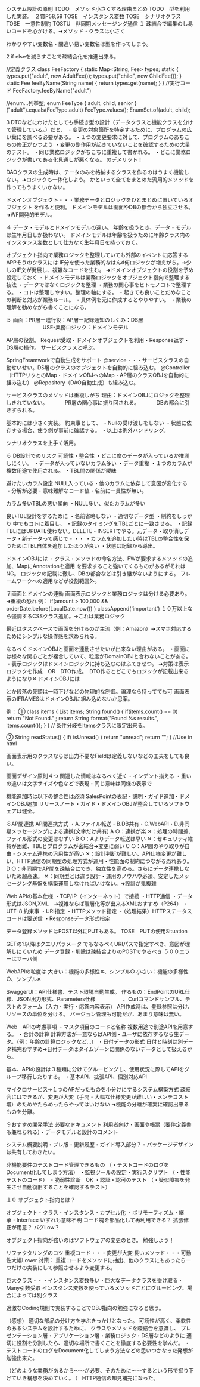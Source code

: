 
システム設計の原則
TODO　メソッド小さくする理由まとめ
TODO　型を利用した実装。　２賞P58,59
TOSE　インスタンス変数
TOSE　シナリオクラス
TOSE　一意性制約
TOSTU　非同期メッセージング通信
１
疎結合で編集のし易いコードを心がける。➜メソッド・クラスは小さく

わかりやすい変数名・間違い易い変数名は型を作ってしまう。

2
if elseを減らすことで疎結合化を推進出来る。

//定義クラス
class FeeFactory {
    static Map<String, Fee> types;
    static {
        types.put("adult", new AdultFee());
        types.put("child", new ChildFee());
    }
    static Fee feeByName(String name) {
        return types.get(name);
    }
}
//実行コード
FeeFactory.feeByName("adult")

//enum…列挙型;
enum FeeTyoe {
    adult,
    child,
    senior
}
("adult").equals(FeeType.adult)
FeeType.values();
EnumSet.of(adult, child);

3
DTOなどにわけたとしても手続き型の設計（データクラスと機能クラスを分けて管理している。）だと、
・変更の対象箇所を特定するために、プログラムの広い葉にを調べる必要がある。
・１つの変更要求に対して、プログラムのあちこちの修正がひつよう
・変更の副作用が起きていないことを確認するための大量のテスト。
・同じ業務ロジックがちこちに重複して書かれる。
・どこに業務ロジックが書いてある化見通しが悪くなる。
のデメリット！

DAOクラスの生成時は、テータのみを格納するクラスを作るのはうまく機能しない。➜ロジックも一体化しよう。
かといって全てをまとめた汎用的メソッドを作ってもうまくいかない。

ドメインオブジェクト・・・業務データとロジックをひとまとめに置いているオブジェクト
を作ると便利。
ドメインモデルは画面やDBの都合から独立させる。
➜WF開発的モデル。

４
データ・モデルとドメインモデルの違い。
年齢を扱うとき、データ・モデルは生年月日しか扱わない。
ドメインモデルは年齢を扱うために年齢クラス内のインスタンス変数として仕方なく生年月日を持っておく。

オブジェクト指向で業務ロジックを整理していても外部のイベントに応答するAPPそうのクラスには
IF分を使った業務的なはんd何ロジックが増えがち。➜少しのIF文が発展し、複雑なコードを生む。
➜ドメインオブジェクトの役割を予め設定しておく
・ドメインモデルは業務ロジックをオブジェクト指向で整理する技法
・データではなくロジックを整理
・業務の関心事をヒトモノコトで整理する。
・コトは整理しやすい。整理の軸にする。
・起きても良いことだめなことの判断と対応が業務ルール。
・具体例を元に作成するとやりやすい。
・業務の理解を勧めながら書くことになる。

５
画面：PR層ー進行役：AP層ー記録通知のしくみ：DS層
　　　　　　　USE-業務ロジック：ドメインモデル

AP層の役割。
Request受取・ドメインオブジェクトを利用・Response返す・DS層の操作。
サービスクラスと呼ぶ。

SpringFreamworkで自動生成をサポート
@service・・・サービスクラスの自動せいせい。DS層のクラスのオブジェクトを自動的に組み込む。
@Controller（HTTPリクとのMap・ドメインOBJへのMap・AP層のクラスOBJを自動的に組み込む）
@Repository（DAO自動生成）も組み込む。

サービスクラスのメソッドは重複しがち
理由：ドメインOBJにロジックを整理しきれていない。
　　　PR層の関心事に振り回される。
　　　DBの都合に引きずられる。

基本的には小さく実装。
約束事として、
・Nullの受け渡しをしない
・状態に依存する場合、使う側が事前に確認する。
・以上は例外ハンドリング。

シナリオクラスを上手く活用。

６
DB設計でのリスク
可読性・整合性
・どこに度のデータが入っているか推測しにくい。
・データが入っていないカラム多い
・データ重複
・１つのカラムが複数用途で使用される。
・TBL間の関係が曖昧

避けたいカラム設定
NULL入っている・他のカラムに依存して意図が変化する
・分解が必要・意味難解なコード値・名前に一貫性が無い。

カラム多いTBLの悪い傾向
・NULL多い、似たカラムが多い

良いTBL設計をするために
・名前省略しない
・適切なデータ型
・制約をしっかり
中でもコトに着目し、
・記録のタイミングをTBLごとに一致させる。
・記録TBLにはUPDATE使わない。DELETE・INSERTでやる。元データ・取り消しデータ・新データって感じで・・・
・カラムを追加したい時はTBLの整合性を保つためにTBL自体を追加したほうが良い
・状態は記録から導出。

ドメインOBJには
・クラス・メソッドの命名方法、FWが要求するメソッドの追加、MapにAnnotationを適用
を要求すること強いてくるものがあるがそれはNG。
ロジックの記載に徹し、DBの都合などは引き継がないようにする。
フレームワークへの適用などが役割範囲外。


７画面とドメインの連動
画面表示ロジックと業務ロジックは分ける必要あり。
➜重複の恐れ
例：
if(amount > 100,000 && orderDate.before(LocalDate.now()) )
    classAppend('important')
１０万以上なら強調するCSSクラス追加。➜これは業務ロジック

最近はタスクベースで画面を分けるのが主流（例：Amazon）➜スマホ対応するためにシンプルな操作感を求められる。

なるべくドメインOBJと画面を連動させたいが出来ない理由がある。
・画面には様々な関心ごとが複合していて、粒度がDomainOBJと合わないことがある。
・表示ロジックはドメインロジックに持ち込むのはふてきせつ。
➜対策は表示ロジックを作成　OR　DTO作成。　DTO作るとどこでもロジックが記載出来るようになり✕
ドメインOBJには<p>とか段落の先頭は一時下げなどの物理的な制御。論理なら持ってても可
画面表示のIFRAMESはドメインOBJに組み込めないか思案。

例：
①
class items {
    List<Item> items;
    String found() {
        if(items.count() == 0) return "Not Found." ;
        return String.format("Found %s results.",
         items.count());
    }
}
// 条件分岐をItemsクラスに限定出来る。

②
String readStatus() {
    if( isUnread() ) return "unread";
    return "";
}
//Use in html
<p class="${mail.readStatus}">

画面表示用のクラスならば出力不要なFieldは定義しないなどの工夫をしても良い。

画面デザイン原則４つ
関連した情報はなるべく近く・インデント揃える
・重いの違いは文字サイズや色などで表現・同じ意味は同様の表示で

機能追加時は以下の整合性は必須
SalesPointの表記・説明・ガイド追加・ドメインOBJ追加
リリースノート・ガイド・ドメインOBJが整合しているソフトウェアは健全。

８AP間連携
AP間連携方式
・A.ファイル転送・B.DB共有・C.WebAPI・D.非同期メッセージングによる連携(文字だけ共有)
A
○：連携が楽
✕：処理の時間差、ファイル形式の変更はむずい
B
○：Aよりデータ転送は早い
✕：セキュリティ維持が困難、TBLとプログラムが密結合➜変更に弱い
C
○：AP間のやり取りが自由・システム連携の汎用性が高い
✕：設計判断が難しい、API仕様変更が難しい、HTTP通信の同期型の処理方式が運用・性能面の制約につながる恐れあり。
D
○：非同期でAP間を疎結合にでき、独立性を高める。さらにデータ連携しないため超高速。
✕：同期型とは違う設計・運用のノウハウ必須、安定したメッセージング基盤を構築運用しなければいけない。➜設計が鬼複雑


Web APIの基本仕様
・TCP/IP（インターネット）で接続
・HTTP通信
・データ形式はJSON,XML　➜複雑ならば階層化等が出来るXMLおすすめ（P264）
・UTF-8
約束事
・URI指定
・HTTPメソッド指定
・（処理結果）HTTPステータスコードは要送信
・Responseデータ形式指定

データ登録メソッドはPOST以外にPUTもある。
TOSE　PUTの使用Situation

GETの?以降はクエリパラメータ
でもなるべくURIパスで指定すべき、意図が理解しにくいため
データ登録・削除は疎結合よりのPOSTでやるべき
５００エラーはサーバ側

WebAPIの粒度は
大きい：機能の多様性✕、シンプル○
小さい：機能の多様性○、シンプル✕

SwaggerUI：API仕様書、テスト環境自動生成。
作るもの：EndPointのURL仕様、JSON出力形式、Parameters仕様
　　　　　、Curlコマンドサンプル、テストのフォーム（入力・実行・応答内容表示）
API作成時は、登録参照は分け、リソースの単位を分ける。
バージョン管理も可能だが、あまり意味は無い。

Web　APIの考慮事項
・マスタ項目のコードと名称
複数用途で別途APIを用意する。
・合計の計算
計算方法が一意ならばAPI側・ユーザに依存するなら生データ。（例：年齢の計算ロジックなど…）
・日付データの形式
日付と時刻は別データ補完おすすめ➜日付データはタイムゾーンに関係のないデータとして扱えるから。

基本、APIの設計は３種類に分けてグルーピングし、使用状況に際してAPIをグループ移行したりする。
・基本API、拡張API、個別対応API

マイクロサービス➜１つのAPだったものを小分けにするシステム構築方式
疎結合にはできるが、変更が大変（手間・大幅な仕様変更が難しい・メンテコスト増）のためやたらめったらやってはいけない
➜機能の分離が確実に確認出来るものを分離。

９おすすめ開発手法
必要なドキュメント
利用者向け・画面や帳票（要件定義書も兼ねられる）・データモデルと設計のコメント

システム概要説明・プレ版・更新履歴・ガイド導入部分？・パッケージデザイン
は共有しておきたい。

非機能要件のテストコード管理できるもの
（・テストコードのログをDocument化してしまう方法）
・監視ツールの設定・実行スクリプト
（・性能テストのコード）
・脆弱性診断　OK
・認証・認可のテスト
（・疑似障害を発生させ自動復旧することを確認するテスト）

１０
オブジェクト指向とは？

オブジェクト・クラス・インスタンス・カプセル化
・ポリモーフィズム・継承・Interface
いずれも意味不明
コード塊を部品化して再利用できる？
拡張修正が用意？
バグLow？

オブジェクト指向が強いのはソフトウェアの変更のとき。
勉強しよう！

リファクタリングのコツ
重複コード・・・変更が大変
長いメソッド・・・可動性大幅Lower
対策：
重複コードをメソッドに抽出、他のクラスにもあったら一つだけの実装にして参照させるよう変更する。

巨大クラス・・・インスタンス変数多い・巨大なデータクラスを受け取る・Many引数受取
インスタンス変数を使っているメソッドごとにグルーピング、場合によっては別クラス

過激なCoding規則で実装することでOBJ指向の勉強になると思う。



（感想）
適切な部品の分け方を学ぶきっかけとなった。
可読性が高く、柔軟性のあるシステムを設計するために、
クラスやメソッドを疎結合を意識し、
プレゼンテーション層・アプリケーション層・業務ロジック・DS層などのように
適切に役割を分割したら、適切な場所で書くことを徹底する必要性を学んだ。
・テストコードのログをDocument化してしまう方法などの思いつかなった発想が勉強出来た。

（どのような業務があるから〜〜が必要、そのために〜〜するという形で掘り下げていき構想を決めていく。
）
HTTP通信の知見補完になった。


